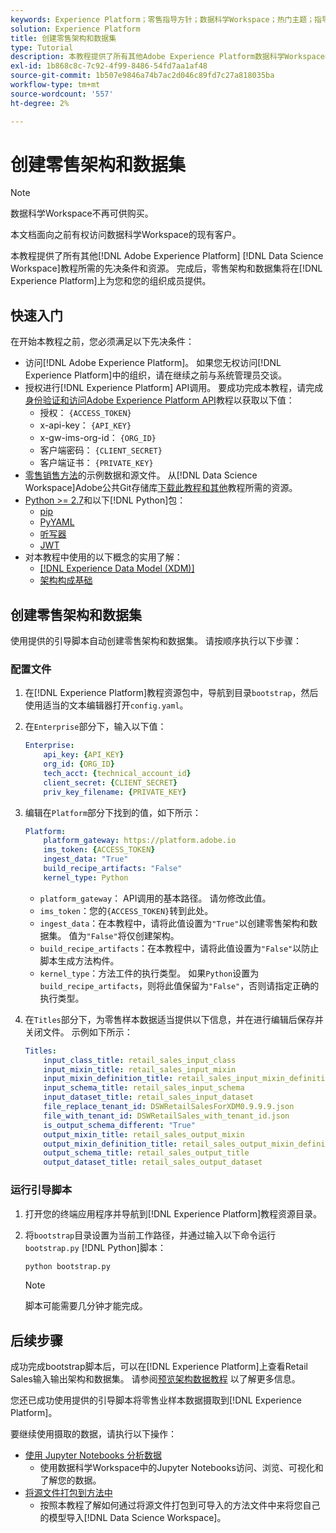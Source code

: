 ```yaml
---
keywords: Experience Platform；零售指导方针；数据科学Workspace；热门主题；指导方针
solution: Experience Platform
title: 创建零售架构和数据集
type: Tutorial
description: 本教程提供了所有其他Adobe Experience Platform数据科学Workspace教程所需的先决条件和资源。 完成后，您和您的组织成员将可以在Experience Platform上使用零售架构和数据集。
exl-id: 1b868c8c-7c92-4f99-8486-54fd7aa1af48
source-git-commit: 1b507e9846a74b7ac2d046c89fd7c27a818035ba
workflow-type: tm+mt
source-wordcount: '557'
ht-degree: 2%

---
```



# 创建零售架构和数据集

>[!NOTE]
>
>数据科学Workspace不再可供购买。
>
>本文档面向之前有权访问数据科学Workspace的现有客户。

本教程提供了所有其他[!DNL Adobe Experience Platform] [!DNL Data Science Workspace]教程所需的先决条件和资源。 完成后，零售架构和数据集将在[!DNL Experience Platform]上为您和您的组织成员提供。

## 快速入门

在开始本教程之前，您必须满足以下先决条件：

- 访问[!DNL Adobe Experience Platform]。 如果您无权访问[!DNL Experience Platform]中的组织，请在继续之前与系统管理员交谈。
- 授权进行[!DNL Experience Platform] API调用。 要成功完成本教程，请完成[身份验证和访问Adobe Experience Platform API](https://www.adobe.com/go/platform-api-authentication-en)教程以获取以下值：
   - 授权： `{ACCESS_TOKEN}`
   - x-api-key： `{API_KEY}`
   - x-gw-ims-org-id： `{ORG_ID}`
   - 客户端密码： `{CLIENT_SECRET}`
   - 客户端证书： `{PRIVATE_KEY}`
- [零售销售方法](../pre-built-recipes/retail-sales.md)的示例数据和源文件。 从[!DNL Data Science Workspace]Adobe公共Git存储库[下载此教程和其他](https://github.com/adobe/experience-platform-dsw-reference/)教程所需的资源。
- [Python >= 2.7](https://www.python.org/downloads/)和以下[!DNL Python]包：
   - [pip](https://pypi.org/project/pip/)
   - [PyYAML](https://pyyaml.org/)
   - [听写器](https://pypi.org/project/dictor/)
   - [JWT](https://pypi.org/project/jwt/)
- 对本教程中使用的以下概念的实用了解：
   - [[!DNL Experience Data Model (XDM)]](../../xdm/home.md)
   - [架构构成基础](../../xdm/schema/field-dictionary.md)

## 创建零售架构和数据集

使用提供的引导脚本自动创建零售架构和数据集。 请按顺序执行以下步骤：

### 配置文件

1. 在[!DNL Experience Platform]教程资源包中，导航到目录`bootstrap`，然后使用适当的文本编辑器打开`config.yaml`。
2. 在`Enterprise`部分下，输入以下值：

   ```yaml
   Enterprise:
       api_key: {API_KEY}
       org_id: {ORG_ID}
       tech_acct: {technical_account_id}
       client_secret: {CLIENT_SECRET}
       priv_key_filename: {PRIVATE_KEY}
   ```

3. 编辑在`Platform`部分下找到的值，如下所示：

   ```yaml
   Platform:
       platform_gateway: https://platform.adobe.io
       ims_token: {ACCESS_TOKEN}
       ingest_data: "True"
       build_recipe_artifacts: "False"
       kernel_type: Python
   ```

   - `platform_gateway`： API调用的基本路径。 请勿修改此值。
   - `ims_token`：您的`{ACCESS_TOKEN}`转到此处。
   - `ingest_data`：在本教程中，请将此值设置为`"True"`以创建零售架构和数据集。 值为`"False"`将仅创建架构。
   - `build_recipe_artifacts`：在本教程中，请将此值设置为`"False"`以防止脚本生成方法构件。
   - `kernel_type`：方法工件的执行类型。 如果`Python`设置为`build_recipe_artifacts`，则将此值保留为`"False"`，否则请指定正确的执行类型。

4. 在`Titles`部分下，为零售样本数据适当提供以下信息，并在进行编辑后保存并关闭文件。 示例如下所示：

   ```yaml
   Titles:
       input_class_title: retail_sales_input_class
       input_mixin_title: retail_sales_input_mixin
       input_mixin_definition_title: retail_sales_input_mixin_definition
       input_schema_title: retail_sales_input_schema
       input_dataset_title: retail_sales_input_dataset
       file_replace_tenant_id: DSWRetailSalesForXDM0.9.9.9.json
       file_with_tenant_id: DSWRetailSales_with_tenant_id.json
       is_output_schema_different: "True"
       output_mixin_title: retail_sales_output_mixin
       output_mixin_definition_title: retail_sales_output_mixin_definition
       output_schema_title: retail_sales_output_title
       output_dataset_title: retail_sales_output_dataset
   ```

### 运行引导脚本

1. 打开您的终端应用程序并导航到[!DNL Experience Platform]教程资源目录。
2. 将`bootstrap`目录设置为当前工作路径，并通过输入以下命令运行`bootstrap.py` [!DNL Python]脚本：

   ```bash
   python bootstrap.py
   ```

   >[!NOTE]
   >
   >脚本可能需要几分钟才能完成。

## 后续步骤

成功完成bootstrap脚本后，可以在[!DNL Experience Platform]上查看Retail Sales输入输出架构和数据集。 请参阅[预览架构数据教程](./preview-schema-data.md)
以了解更多信息。

您还已成功使用提供的引导脚本将零售业样本数据摄取到[!DNL Experience Platform]。

要继续使用摄取的数据，请执行以下操作：

- [使用 Jupyter Notebooks 分析数据](../jupyterlab/analyze-your-data.md)
   - 使用数据科学Workspace中的Jupyter Notebooks访问、浏览、可视化和了解您的数据。
- [将源文件打包到方法中](./package-source-files-recipe.md)
   - 按照本教程了解如何通过将源文件打包到可导入的方法文件中来将您自己的模型导入[!DNL Data Science Workspace]。
